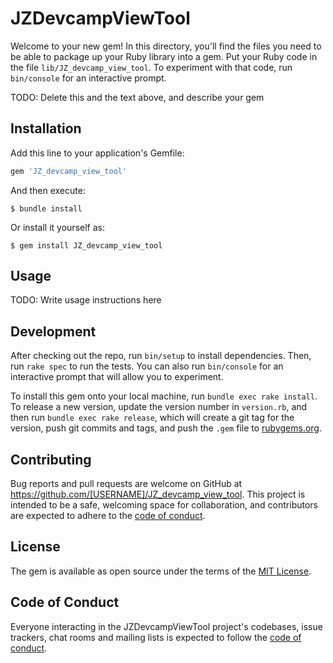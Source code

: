 # JZDevcampViewTool

Welcome to your new gem! In this directory, you'll find the files you need to be able to package up your Ruby library into a gem. Put your Ruby code in the file `lib/JZ_devcamp_view_tool`. To experiment with that code, run `bin/console` for an interactive prompt.

TODO: Delete this and the text above, and describe your gem

## Installation

Add this line to your application's Gemfile:

```ruby
gem 'JZ_devcamp_view_tool'
```

And then execute:

    $ bundle install

Or install it yourself as:

    $ gem install JZ_devcamp_view_tool

## Usage

TODO: Write usage instructions here

## Development

After checking out the repo, run `bin/setup` to install dependencies. Then, run `rake spec` to run the tests. You can also run `bin/console` for an interactive prompt that will allow you to experiment.

To install this gem onto your local machine, run `bundle exec rake install`. To release a new version, update the version number in `version.rb`, and then run `bundle exec rake release`, which will create a git tag for the version, push git commits and tags, and push the `.gem` file to [rubygems.org](https://rubygems.org).

## Contributing

Bug reports and pull requests are welcome on GitHub at https://github.com/[USERNAME]/JZ_devcamp_view_tool. This project is intended to be a safe, welcoming space for collaboration, and contributors are expected to adhere to the [code of conduct](https://github.com/[USERNAME]/JZ_devcamp_view_tool/blob/master/CODE_OF_CONDUCT.md).


## License

The gem is available as open source under the terms of the [MIT License](https://opensource.org/licenses/MIT).

## Code of Conduct

Everyone interacting in the JZDevcampViewTool project's codebases, issue trackers, chat rooms and mailing lists is expected to follow the [code of conduct](https://github.com/[USERNAME]/JZ_devcamp_view_tool/blob/master/CODE_OF_CONDUCT.md).
